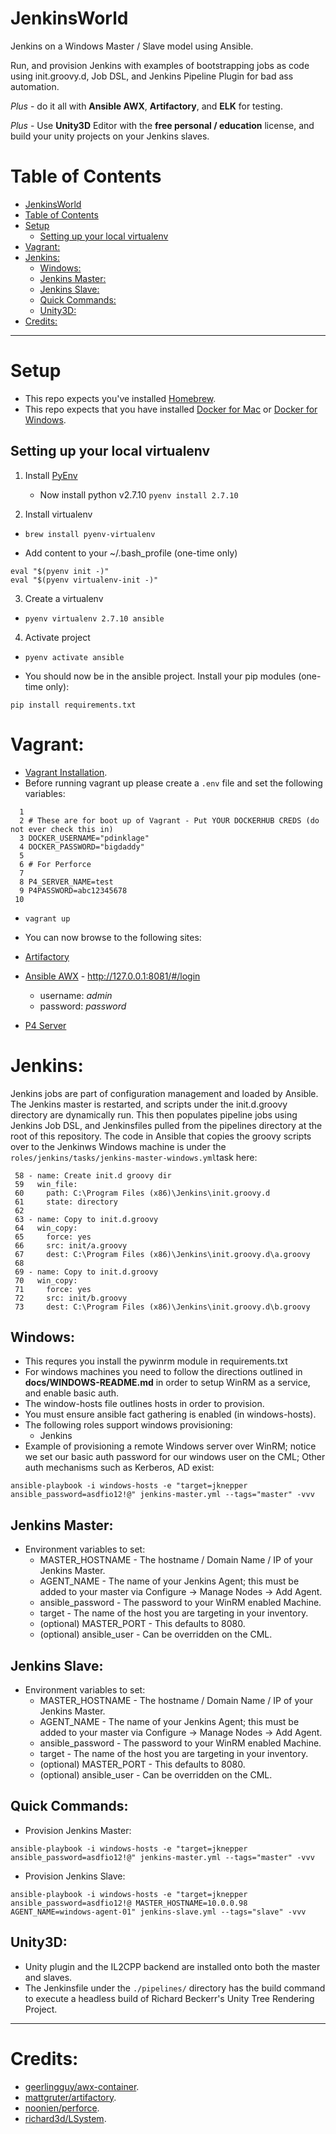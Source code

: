 # JenkinsWorld

Jenkins on a Windows Master / Slave model using Ansible.

Run, and provision Jenkins with examples of bootstrapping jobs as code using init.groovy.d, Job DSL, and Jenkins Pipeline Plugin for 
bad ass automation.

*Plus* - do it all with **Ansible AWX**, **Artifactory**, and **ELK** for testing.

*Plus* - Use **Unity3D** Editor with the **free personal / education** license, and build your unity projects on your Jenkins slaves.

# Table of Contents

   * [JenkinsWorld](#jenkinsworld)
   * [Table of Contents](#table-of-contents)
   * [Setup](#setup)
      * [Setting up your local virtualenv](#setting-up-your-local-virtualenv)
   * [Vagrant:](#vagrant)
   * [Jenkins:](#jenkins)
      * [Windows:](#windows)
      * [Jenkins Master:](#jenkins-master)
      * [Jenkins Slave:](#jenkins-slave)
      * [Quick Commands:](#quick-commands)
      * [Unity3D:](#unity3d)
   * [Credits:](#credits)

----

# Setup

* This repo expects you've installed [Homebrew](https://brew.sh/).
* This repo expects that you have installed [Docker for Mac](https://docs.docker.com/docker-for-mac/install/) or [Docker for Windows](https://www.docker.com/docker-windows).

## Setting up your local virtualenv
1. Install [PyEnv](https://github.com/pyenv/pyenv#homebrew-on-mac-os-x)
   - Now install python v2.7.10
     `pyenv install 2.7.10`

2. Install virtualenv
  - `brew install pyenv-virtualenv`
  * Add content to your ~/.bash_profile (one-time only)
```
eval "$(pyenv init -)"
eval "$(pyenv virtualenv-init -)"
```

3. Create a virtualenv
  - `pyenv virtualenv 2.7.10 ansible`

4. Activate project
  - `pyenv activate ansible`

* You should now be in the ansible project.  Install your pip modules (one-time only):
```
pip install requirements.txt
```

# Vagrant:
* [Vagrant Installation](https://www.vagrantup.com/docs/installation/).
* Before running vagrant up please create a `.env` file and set the following variables:
```
  1 
  2 # These are for boot up of Vagrant - Put YOUR DOCKERHUB CREDS (do not ever check this in)
  3 DOCKER_USERNAME="pdinklage"
  4 DOCKER_PASSWORD="bigdaddy"
  5 
  6 # For Perforce
  7 
  8 P4_SERVER_NAME=test
  9 P4PASSWORD=abc12345678
 10 
```
* `vagrant up`

* You can now browse to the following sites:
* [Artifactory](127.0.0.1)
* [Ansible AWX](http://127.0.0.1:8081/#/login) - http://127.0.0.1:8081/#/login
  - username: *admin*
  - password: *password*
* [P4 Server](127.0.0.1)

# Jenkins:

Jenkins jobs are part of configuration management and loaded by Ansible.  The Jenkins master is restarted, and scripts under the init.d.groovy directory are dynamically run.  This then populates pipeline jobs using Jenkins Job DSL, and Jenkinsfiles pulled from the pipelines directory at the root of this repository.  The code in Ansible that copies the groovy scripts over to the Jenkinws Windows machine is under the `roles/jenkins/tasks/jenkins-master-windows.yml`task here:

```
 58 - name: Create init.d groovy dir
 59   win_file:
 60     path: C:\Program Files (x86)\Jenkins\init.groovy.d
 61     state: directory
 62 
 63 - name: Copy to init.d.groovy
 64   win_copy:
 65     force: yes
 66     src: init/a.groovy
 67     dest: C:\Program Files (x86)\Jenkins\init.groovy.d\a.groovy
 68 
 69 - name: Copy to init.d.groovy
 70   win_copy:
 71     force: yes
 72     src: init/b.groovy
 73     dest: C:\Program Files (x86)\Jenkins\init.groovy.d\b.groovy
```

## Windows:
* This requres you install the pywinrm module in requirements.txt
* For windows machines you need to follow the directions outlined in **docs/WINDOWS-README.md** in order to setup WinRM as a service, and enable basic auth.
* The window-hosts file outlines hosts in order to provision.
* You must ensure ansible fact gathering is enabled (in windows-hosts).
* The following roles support windows provisioning:
  - Jenkins
* Example of provisioning a remote Windows server over WinRM; notice we set our basic auth password for our windows user on the CML; Other auth mechanisms such as Kerberos, AD exist:
```
ansible-playbook -i windows-hosts -e "target=jknepper ansible_password=asdfio12!@" jenkins-master.yml --tags="master" -vvv
```

## Jenkins Master:
* Environment variables to set:
  - MASTER_HOSTNAME - The hostname / Domain Name / IP of your Jenkins Master.
  - AGENT_NAME - The name of your Jenkins Agent; this must be added to your master via Configure -> Manage Nodes -> Add Agent.
  - ansible_password - The password to your WinRM enabled Machine.
  - target - The name of the host you are targeting in your inventory.
  - (optional) MASTER_PORT - This defaults to 8080.
  - (optional) ansible_user - Can be overridden on the CML.

## Jenkins Slave:
* Environment variables to set:
  - MASTER_HOSTNAME - The hostname / Domain Name / IP of your Jenkins Master.
  - AGENT_NAME - The name of your Jenkins Agent; this must be added to your master via Configure -> Manage Nodes -> Add Agent.
  - ansible_password - The password to your WinRM enabled Machine.
  - target - The name of the host you are targeting in your inventory.
  - (optional) MASTER_PORT - This defaults to 8080.
  - (optional) ansible_user - Can be overridden on the CML.

## Quick Commands:
* Provision Jenkins Master:
```
ansible-playbook -i windows-hosts -e "target=jknepper ansible_password=asdfio12!@" jenkins-master.yml --tags="master" -vvv
```

* Provision Jenkins Slave:
```
ansible-playbook -i windows-hosts -e "target=jknepper ansible_password=asdfio12!@ MASTER_HOSTNAME=10.0.0.98 AGENT_NAME=windows-agent-01" jenkins-slave.yml --tags="slave" -vvv
```

## Unity3D:
* Unity plugin and the IL2CPP backend are installed onto both the master and slaves.
* The Jenkinsfile under the `./pipelines/` directory has the build command to execute a headless build of Richard Beckerr's Unity Tree Rendering  Project.

----

# Credits:
* [geerlingguy/awx-container](https://github.com/geerlingguy/awx-container).
* [mattgruter/artifactory](https://hub.docker.com/r/mattgruter/artifactory/).
* [noonien/perforce](https://hub.docker.com/r/noonien/perforce-server/tags/).
* [richard3d/LSystem](https://github.com/richard3d/LSystem).
